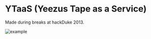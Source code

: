 YTaaS (Yeezus Tape as a Service)
================================

Made during breaks at hackDuke 2013.


![example](http://i.imgur.com/krxUUpQ.png)
